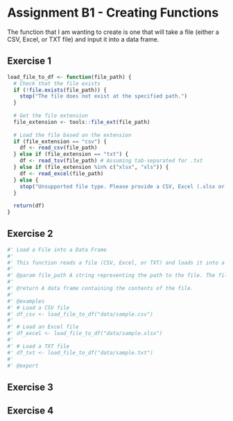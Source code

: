 # Assignment B1 - Creating Functions

The function that I am wanting to create is one that will take a file
(either a CSV, Excel, or TXT file) and input it into a data frame.

## Exercise 1

``` r
load_file_to_df <- function(file_path) {
  # Check that the file exists
  if (!file.exists(file_path)) {
    stop("The file does not exist at the specified path.")
  }
  
  # Get the file extension
  file_extension <- tools::file_ext(file_path)
  
  # Load the file based on the extension
  if (file_extension == "csv") {
    df <- read_csv(file_path)
  } else if (file_extension == "txt") {
    df <- read_tsv(file_path) # Assuming tab-separated for .txt
  } else if (file_extension %in% c("xlsx", "xls")) {
    df <- read_excel(file_path)
  } else {
    stop("Unsupported file type. Please provide a CSV, Excel (.xlsx or .xls), or TXT file.")
  }
  
  return(df)
}
```

## Exercise 2

``` r
#' Load a File into a Data Frame
#'
#' This function reads a file (CSV, Excel, or TXT) and loads it into a data frame. The function automatically detects the file type based on the file extension.
#'
#' @param file_path A string representing the path to the file. The file extension should be `.csv`, `.xlsx`, `.xls`, or `.txt`.
#'
#' @return A data frame containing the contents of the file.
#'
#' @examples
#' # Load a CSV file
#' df_csv <- load_file_to_df("data/sample.csv")
#'
#' # Load an Excel file
#' df_excel <- load_file_to_df("data/sample.xlsx")
#'
#' # Load a TXT file
#' df_txt <- load_file_to_df("data/sample.txt")
#'
#' @export
```

## Exercise 3

## Exercise 4
